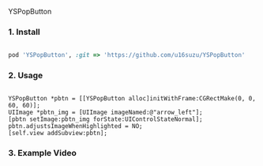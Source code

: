 YSPopButton

### 1. Install 

```ruby

pod 'YSPopButton', :git => 'https://github.com/u16suzu/YSPopButton'

```

### 2. Usage

```objc

YSPopButton *pbtn = [[YSPopButton alloc]initWithFrame:CGRectMake(0, 0, 60, 60)];
UIImage *pbtn_img = [UIImage imageNamed:@"arrow_left"];
[pbtn setImage:pbtn_img forState:UIControlStateNormal];
pbtn.adjustsImageWhenHighlighted = NO;
[self.view addSubview:pbtn];

```

### 3. Example Video

